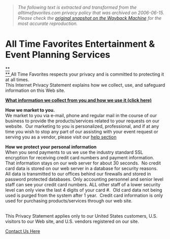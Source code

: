 > *The following text is extracted and transformed from the alltimefavorites.com privacy policy that was archived on 2006-06-15. Please check the [original snapshot on the Wayback Machine](https://web.archive.org/web/20060615211308id_/http%3A//www.alltimefavorites.com/privacy.htm) for the most accurate reproduction.*

# All Time Favorites Entertainment & Event Planning Services

[**  
** ](https://web.archive.org/web/20060615211308id_/http%3A//www.alltimefavorites.com/index.html) All Time Favorites respects your privacy and is committed to protecting it at all times.   
This Internet Privacy Statement explains how we collect, use, and safeguard information on this Web site.

[ **What information we collect from you and how we use it (click here)**](https://web.archive.org/web/20060615211308id_/http%3A//www.alltimefavorites.com/privacy1.htm)

**How we market to you.**     
We market to you via e-mail, phone and regular mail in the course of our business to provide the products/services related to your requests on our website.  Our marketing to you is personalized, professional, and if at any time you wish to stop any part of our assisting with your event request or serving you as a vendor, please visit our [help section](http://www.alltimefavorites.org/client.htm)

**How we protect your personal information**  
When you send payments to us we use the industry standard SSL encryption for receiving credit card numbers and payment information.  That information stays on our web server for about 30 seconds.  No credit card data is stored on our web server in a database for security reasons.  All data is transmitted to our offices behind our firewalls and stored in password protected databases. Only accounting personnel and senior level staff can see your credit card numbers. ALL other staff of a lower security level can only view the last 4 digits of your card #.  Old card data not being used is purged from the system after 1 year.  Credit card information is only used for purchasing products/services through our web site.  
[  
](http://www26.americanexpress.com/privatepayments/info_page.jsp)

This Privacy Statement applies only to our United States customers, U.S. visitors to our Web site, and U.S. vendors registered on our site.

[Contact Us Here](https://web.archive.org/web/20060615211308id_/http%3A//www.alltimefavorites.com/contact.htm)
